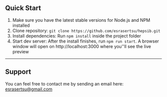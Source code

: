 <h2>
    Quick Start
</h2>
<ol>
    <li>Make sure you have the latest stable versions for Node.js and NPM installed</li>
    <li>Clone repository: <code>git clone https://github.com/esrasertsu/hepsib.git</code></li>
    <li>Install dependencies: Run <code>npm install</code> inside the project folder</li>
    <li>Start dev server: After the install finishes, run <code>npm run start</code>. A browser window will open on http://localhost:3000 where you''ll see the live preview</li>
</ol>

---

<h2>
    Support
</h2>
<p>
    You can feel free to contact me by sending an email here: <a href="mailto:esrasertsu@gmail.com" title="HepsiBurada project">
        esrasertsu@gmail.com
    </a>
</p>
